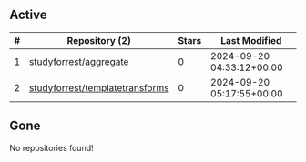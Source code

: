 ## Active
| # | Repository (2) | Stars | Last Modified |
| --- | --- | --- | --- |
| 1 | [studyforrest/aggregate](https://hub.datalad.org/studyforrest/aggregate) | 0 | 2024-09-20 04:33:12+00:00 |
| 2 | [studyforrest/templatetransforms](https://hub.datalad.org/studyforrest/templatetransforms) | 0 | 2024-09-20 05:17:55+00:00 |

## Gone
No repositories found!
